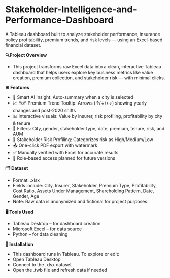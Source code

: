 # Stakeholder-Intelligence-and-Performance-Dashboard
A Tableau dashboard built to analyze stakeholder performance, insurance policy profitability, premium trends, and risk levels — using an Excel-based financial dataset.

**🔍Project Overview**
- This project transforms raw Excel data into a clean, interactive Tableau dashboard that helps users explore key business metrics like value creation, premium collection, and stakeholder risk — with minimal clicks.

**⚙️ Features**
- 🔎 Smart AI Insight: Auto-summary when a city is selected
- 📈 YoY Premium Trend Tooltip: Arrows (↑/↓/↔) showing yearly changes and post-2020 shifts
- 📊 Interactive visuals: Value by insurer, risk profiling, profitability by city & tenure
- 🎯 Filters: City, gender, stakeholder type, date, premium, tenure, risk, and AUM
- 🧠 Stakeholder Risk Profiling: Categorizes risk as High/Medium/Low
- 📤 One-click PDF export with watermark
- ✅ Manually verified with Excel for accurate results
- 👤 Role-based access planned for future versions

**🗂️ Dataset**
- Format: .xlsx
- Fields include: City, Insurer, Stakeholder, Premium Type, Profitability, Cost Ratio, Assets Under Management, Shareholding Pattern, Date, Gender, Age
- Note: Raw data is anonymized and fictional for project purposes.

**🖥️ Tools Used**
- Tableau Desktop – for dashboard creation
- Microsoft Excel – for data source
- Python – for data cleaning

**📄 Installation**
- This dashboard runs in Tableau. To explore or edit:
- Open Tableau Desktop
- Connect to the .xlsx dataset
- Open the .twb file and refresh data if needed

